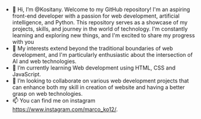 - 👋 Hi, I’m @Kositany. Welcome to my GitHub repository! I'm an aspiring front-end developer with a passion for web development, artificial intelligence, and Python. This repository serves as a showcase of my projects, skills, and journey in the world of technology. I'm constantly learning and exploring new things, and I'm excited to share my progress with you
- 👀 My interests extend beyond the traditional boundaries of web development, and I'm particularly enthusiastic about the intersection of AI and web technologies. 
- 🌱 I’m currently learning Web development using HTML, CSS and JavaScript.
- 💞️ I’m looking to collaborate on various web development projects that can enhance both my skill in creation of website and having a better grasp on web technologies.
- 📫 You can find me on instagram https://www.instagram.com/marco_ko12/. 

<!---
Kositany/Kositany is a ✨ special ✨ repository because its `README.md` (this file) appears on your GitHub profile.
You can click the Preview link to take a look at your changes.
--->
